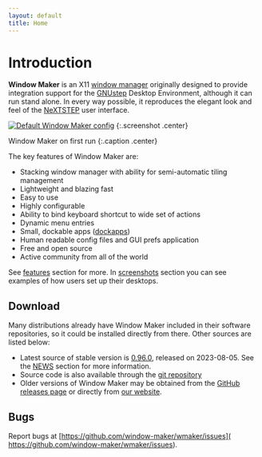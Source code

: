 ```yaml
---
layout: default
title: Home
---
```


Introduction
============

**Window Maker** is an X11 [window
manager](http://en.wikipedia.org/wiki/Window_manager) originally designed to
provide integration support for the [GNUstep](http://gnustep.org) Desktop
Environment, although it can run stand alone. In every way possible, it
reproduces the elegant look and feel of the
[NeXTSTEP](http://en.wikipedia.org/wiki/NeXTSTEP) user interface.

[![Default Window Maker config](img/wmaker_thumb.png)](img/wmaker.png)
{:.screenshot .center}

Window Maker on first run
{:.caption .center}

The key features of Window Maker are:

- Stacking window manager with ability for semi-automatic tiling management
- Lightweight and blazing fast
- Easy to use
- Highly configurable
- Ability to bind keyboard shortcut to wide set of actions
- Dynamic menu entries 
- Small, dockable apps ([dockapps](https://www.dockapps.net))
- Human readable config files and GUI prefs application
- Free and open source
- Active community from all of the world

See [features](features.html) section for more. In [screenshots](screenshots/)
section you can see examples of how users set up their desktops.

Download
--------

Many distributions already have Window Maker included in their software
repositories, so it could be installed directly from there. Other sources are
listed below:

- Latest source of stable version is
  [0.96.0](/pub/source/release/WindowMaker-0.96.0.tar.gz),
  released on 2023-08-05. See the [NEWS](news) section for more information.
- Source code is also available through the
  [git repository](http://repo.or.cz/w/wmaker-crm.git)
- Older versions of Window Maker may be obtained from the [GitHub releases page](https://github.com/window-maker/wmaker/releases) or directly from [our website](/pub/source/release/).

Bugs
----

Report bugs at [https://github.com/window-maker/wmaker/issues](
https://github.com/window-maker/wmaker/issues).
